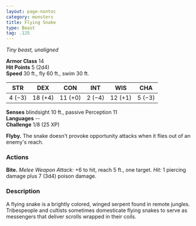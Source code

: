 ```yaml
---
layout: page-nontoc
category: monsters
title: Flying Snake
type: Beast
tag: .125
---
```

_Tiny beast, unaligned_

**Armor Class** 14    
**Hit Points** 5 (2d4)    
**Speed** 30 ft., fly 60 ft., swim 30 ft.

| STR     | DEX     | CON     | INT     | WIS     | CHA     |
|---------|---------|---------|---------|---------|---------|
| 4 (−3)  | 18 (+4) | 11 (+0) | 2 (−4)  | 12 (+1) | 5 (−3)  |  

**Senses** blindsight 10 ft., passive Perception 11    
**Languages** --    
**Challenge** 1/8 (25 XP) 

**Flyby.** The snake doesn't provoke opportunity attacks when it flies out of an enemy's reach. 

### Actions    
**Bite.** _Melee Weapon Attack:_ +6 to hit, reach 5 ft., one target. _Hit:_ 1 piercing damage plus 7 (3d4) poison damage. 

### Description
A flying snake is a brightly colored, winged serpent found in remote jungles. Tribespeople and cultists sometimes domesticate flying snakes to serve as messengers that deliver scrolls wrapped in their coils. 